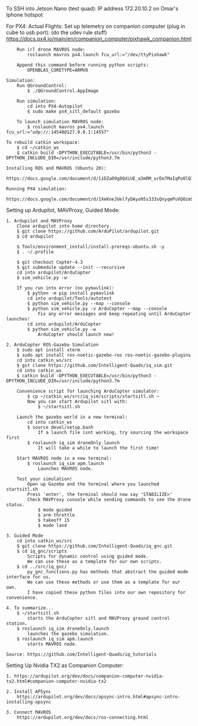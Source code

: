 To SSH into Jetson Nano (test quad):
	IP address 172.20.10.2 on Omar's Iphone hotspot
	

For PX4: 
	Actual Flights:
		Set up telemetry on companion computer (plug in cube to usb port):
			(do the udev rule stuff)
			https://docs.px4.io/main/en/companion_computer/pixhawk_companion.html
	
		Run irl drone MAVROS node:
			roslaunch mavros px4.launch fcu_url:="/dev/ttyPixhawk"
		
		Append this command before running python scripts:
			OPENBLAS_CORETYPE=ARMV8 
	
	Simulation:
		Run QGroundControl:
			$ ./QGroundControl.AppImage

		Run simulation:
			cd into PX4-Autopilot
			$ sudo make px4_sitl_default gazebo

		To launch simulation MAVROS node:
			$ roslaunch mavros px4.launch fcu_url:="udp://:14540@127.0.0.1:14557"

	To rebuild catkin workspace:
		$ cd ~/catkin_ws
		$ catkin build -DPYTHON_EXECUTABLE=/usr/bin/python3 -DPYTHON_INCLUDE_DIR=/usr/include/python3.7m

	Installing ROS and MAVROS (Ubuntu 20):
		https://docs.google.com/document/d/1iDZaO9g8QdiUE_a3mRM_urEm7MaIqPoOlQ1OcymD9Dk/edit

	Running PX4 simulation:
		https://docs.google.com/document/d/1XeKneJUelfyDAyo95s333sQnyqmPuVQOimS5eBxL6Bw/edit


Setting up Ardupilot, MAVProxy, Guided Mode:

	1. Ardupilot and MAVProxy 
		Clone ardupilot into home directory.
		$ git clone https://github.com/ArduPilot/ardupilot.git
		$ cd ardupilot

		$ Tools/environment_install/install-prereqs-ubuntu.sh -y
		$ . ~/.profile

		$ git checkout Copter-4.3
		$ git submodule update --init --recursive		
		cd into ardupilot/ArduCopter
		$ sim_vehicle.py -w

		If you run into error (no pymavlink):
			$ python -m pip install pymavlink
			cd into ardupilot/Tools/autotest
			$ python sim_vehicle.py --map --console
			$ python sim_vehicle.py -v ArduCopter --map --console
				Fix any error messages and keep repeating until ArduCopter launches!
			cd into ardupilot/ArduCopter
			$ python sim_vehicle.py -w
				ArduCopter should launch now!

	2. ArduCopter ROS-Gazebo Simulation
		$ sudo apt install xterm
		$ sudo apt install ros-noetic-gazebo-ros ros-noetic-gazebo-plugins
		cd into catkin_ws/src
		$ git clone https://github.com/Intelligent-Quads/iq_sim.git
		cd into catkin_ws
		$ catkin build -DPYTHON_EXECUTABLE=/usr/bin/python3 -DPYTHON_INCLUDE_DIR=/usr/include/python3.7m

		Convenience script for launching ArduCopter simulator:
			$ cp ~/catkin_ws/src/iq_sim/scripts/startsitl.sh ~
			Now you can start Ardupilot sitl with:
				$ ~/startsitl.sh
		
		Launch the gazebo world in a new terminal:
			cd into catkin_ws
			$ source devel/setup.bash
				If a launch file isnt working, try sourcing the workspace first
			$ roslaunch iq_sim droneOnly.launch
				It will take a while to launch the first time!
		
		Start MAVROS node in a new terminal:
			$ roslaunch iq_sim apm.launch
				Launches MAVROS node.
		
		Test your simulation!
			Open up Gazebo and the terminal where you launched startsitl.sh
			Press 'enter', the terminal should now say 'STABILIZE>'
			Check MAVProxy console while sending commands to see the drone status.
				$ mode guided 
				$ arm throttle 
				$ takeoff 15
				$ mode land
	
	3. Guided Mode
		cd into catkin_ws/src
		$ git clone https://github.com/Intelligent-Quads/iq_gnc.git
		$ cd iq_gnc/scripts
			Scripts for dynamic control using guided mode.
			We can use these as a template for our own scripts.
		$ cd ../src/iq_gnc/
			py_gnc_functions.py has methods that abstract the guided mode interface for us.
			We can use these methods or use them as a template for our own.
			I have copied these python files into our own repository for convenience. 
	
	4. To summarize...
		$ ~/startsitl.sh
			starts the ArduCopter sitl and MAVProxy ground control station.
		$ roslaunch iq_sim droneOnly.launch
			launches the gazebo simulation.
		$ roslaunch iq_sim apm.launch
			starts MAVROS node.

	Source: https://github.com/Intelligent-Quads/iq_tutorials


Setting Up Nvidia TX2 as Companion Computer:

	1. https://ardupilot.org/dev/docs/companion-computer-nvidia-tx2.html#companion-computer-nvidia-tx2

	2. Install APSync 
		https://ardupilot.org/dev/docs/apsync-intro.html#apsync-intro-installing-apsync
	
	3. Connect MAVROS
		https://ardupilot.org/dev/docs/ros-connecting.html
